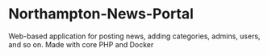 # Northampton-News-Portal
Web-based application for posting news, adding categories, admins, users, and so on.
Made with core PHP and Docker
